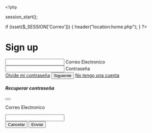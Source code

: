 	<?php
session_start();

if (isset($_SESSION['Correo'])) {
  header("location:home.php");
}
?>

<!DOCTYPE html>
<html lang="en">

<head>
  <meta charset="UTF-8">
  <meta name="viewport" content="width=device-width, initial-scale=1.0">
  <title>sign in</title>
  <link rel="stylesheet" href="./CSS/signin.css">
  <link rel="icon" href="CSS/IMG/logo-health_up.png">
  <link rel="stylesheet" href="https://unicons.iconscout.com/release/v4.0.0/css/line.css">
  <link href="https://fonts.googleapis.com/css?family=Roboto:300,400,500,700&display=swap" rel="stylesheet">
  <link href="https://cdn.jsdelivr.net/npm/bootstrap@5.2.0-beta1/dist/css/bootstrap.min.css" rel="stylesheet" integrity="sha384-0evHe/X+R7YkIZDRvuzKMRqM+OrBnVFBL6DOitfPri4tjfHxaWutUpFmBp4vmVor" crossorigin="anonymous">
  <script src="https://cdn.jsdelivr.net/npm/bootstrap@5.2.0-beta1/dist/js/bootstrap.bundle.min.js" integrity="sha384-pprn3073KE6tl6bjs2QrFaJGz5/SUsLqktiwsUTF55Jfv3qYSDhgCecCxMW52nD2" crossorigin="anonymous"></script>
</head>

<body>
  <form action="validacion.php" method="POST" id="form">
    <div class="form">
      <h1>Sign up</h1>
      <div class="grupo">
        <input type="email" name="Correo" id="Correo" required><span class="barra"></span>
        <label for="">Correo Electronico</label>
      </div>
      <div class="grupo">
        <input type="password" name="Contraseña" id="Contraseña" required><span class="barra"></span>
        <label for="">Contraseña</label>
        <i class="uil uil-eye-slash ShowHidePw"></i>
      </div>
      <a href="" data-bs-toggle="modal" data-bs-target="#recuperar" class="password">Olvide mi contraseña</a>
      <button type="submit" class="sign-in">Siguiente</button>
      <a href="signup.php">No tengo una cuenta</a>
    </div>
  </form>

  <!--Recuperar Contraseña-->
  <div class="modal fade" id="recuperar" tabindex="-1" aria-labelledby="recuperar" aria-hidden="true">
    <div class="modal-dialog">
      <div class="modal-content">
        <div class="modal-header">
          <h5 class="modal-title" id="exampleModalLabel">Recuperar contraseña</h5>
          <button type="button" class="btn-close" data-bs-dismiss="modal" aria-label="Close"></button>
        </div>
        <form action="recuperar.php" method="POST" id="form">
          <div class="form">
            <p>Correo Electronico</p>
            <input type="email" name="Correo" id="Correo" required><span class="barra"></span>
            <!--<label for="">Correo Electronico</label>-->
          </div>
          <div class="modal-footer">
            <button type="button" class="btn btn-secondary" data-bs-dismiss="modal">Cancelar</button>
            <button type="submit" name="recuperar" class="btn btn-primary">Enviar</button>
          </div>
        </form>
      </div>
    </div>
  </div>
</body>

</html>
